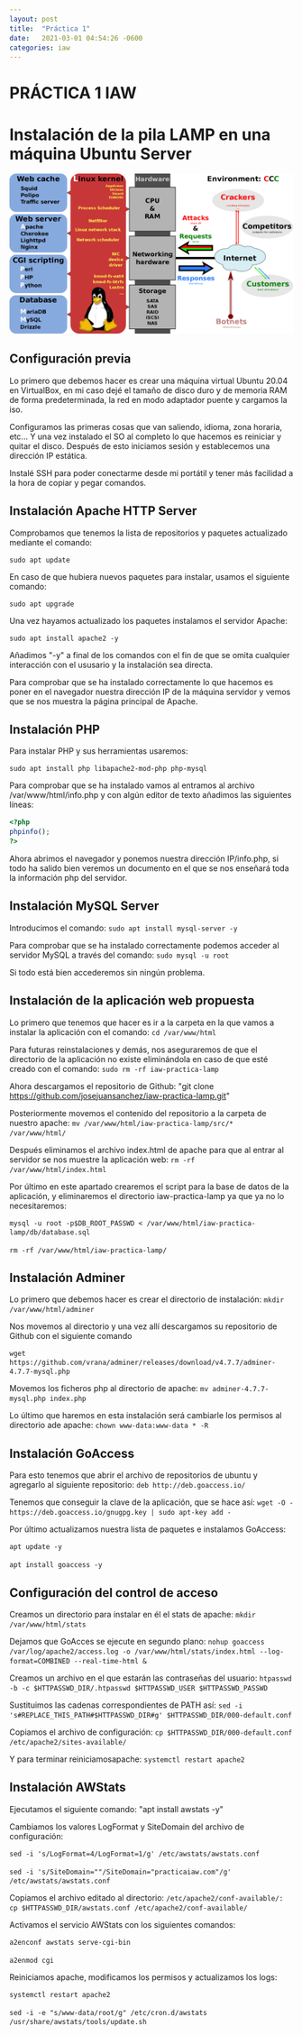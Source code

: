 ```yaml
---
layout: post
title:  "Práctica 1"
date:   2021-03-01 04:54:26 -0600
categories: iaw 
---
```

# PRÁCTICA 1 IAW

# Instalación de la pila LAMP en una máquina Ubuntu Server
![](https://raw.githubusercontent.com/joseean29/joseean29.github.io/master/images/lamp.png)

## Configuración previa
Lo primero que debemos hacer es crear una máquina virtual Ubuntu 20.04 en VirtualBox, en mi caso dejé el tamaño de disco duro y de memoria RAM de forma predeterminada, la red en modo adaptador puente y cargamos la iso.

Configuramos las primeras cosas que van saliendo, idioma, zona horaria, etc... Y una vez instalado el SO al completo lo que hacemos es reiniciar y quitar el disco. Después de esto iniciamos sesión y establecemos una dirección IP estática.

Instalé SSH para poder conectarme desde mi portátil y tener más facilidad a la hora de copiar y pegar comandos.


## Instalación Apache HTTP Server
Comprobamos que tenemos la lista de repositorios y paquetes actualizado mediante el comando: 
```
sudo apt update
```

En caso de que hubiera nuevos paquetes para instalar, usamos el siguiente comando: 
```
sudo apt upgrade
```

Una vez hayamos actualizado los paquetes instalamos el servidor Apache: 
```
sudo apt install apache2 -y
```

Añadimos "-y" a final de los comandos con el fin de que se omita cualquier interacción con el ususario y la instalación sea directa.

Para comprobar que se ha instalado correctamente lo que hacemos es poner en el navegador nuestra dirección IP de la máquina servidor y vemos que se nos muestra la página principal de Apache.


## Instalación PHP

Para instalar PHP y sus herramientas usaremos: 
```
sudo apt install php libapache2-mod-php php-mysql
```

Para comprobar que se ha instalado vamos al entramos al archivo /var/www/html/info.php y con algún editor de texto añadimos las siguientes líneas:

```php
<?php
phpinfo();
?>
```

Ahora abrimos el navegador y ponemos nuestra dirección IP/info.php, si todo ha salido bien veremos un documento en el que se nos enseñará toda la información php del servidor.


## Instalación MySQL Server

Introducimos el comando: `sudo apt install mysql-server -y`

Para comprobar que se ha instalado correctamente podemos acceder al servidor MySQL a través del comando: `sudo mysql -u root`

Si todo está bien accederemos sin ningún problema.


## Instalación de la aplicación web propuesta

Lo primero que tenemos que hacer es ir a la carpeta en la que vamos a instalar la aplicación con el comando: `cd /var/www/html`

Para futuras reinstalaciones y demás, nos aseguraremos de que el directorio de la aplicación no existe eliminándola en caso de que esté creado con el comando: `sudo rm -rf iaw-practica-lamp`

Ahora descargamos el repositorio de Github: "git clone https://github.com/josejuansanchez/iaw-practica-lamp.git"

Posteriormente movemos el contenido del repositorio a la carpeta de nuestro apache: `mv /var/www/html/iaw-practica-lamp/src/* /var/www/html/`

Después eliminamos el archivo index.html de apache para que al entrar al servidor se nos muestre la aplicación web: `rm -rf /var/www/html/index.html`

Por último en este apartado crearemos el script para la base de datos de la aplicación, y eliminaremos el directorio iaw-practica-lamp ya que ya no lo necesitaremos:
```
mysql -u root -p$DB_ROOT_PASSWD < /var/www/html/iaw-practica-lamp/db/database.sql

rm -rf /var/www/html/iaw-practica-lamp/
```

## Instalación Adminer

Lo primero que debemos hacer es crear el directorio de instalación: `mkdir /var/www/html/adminer`

Nos movemos al directorio y una vez allí descargamos su repositorio de Github con el siguiente comando
```
wget https://github.com/vrana/adminer/releases/download/v4.7.7/adminer-4.7.7-mysql.php
```

Movemos los ficheros php al directorio de apache: `mv adminer-4.7.7-mysql.php index.php`

Lo último que haremos en esta instalación será cambiarle los permisos al directorio ade apache: `chown www-data:www-data * -R`


## Instalación GoAccess

Para esto tenemos que abrir el archivo de repositorios de ubuntu y agregarlo al siguiente repositorio: `deb http://deb.goaccess.io/`

Tenemos que conseguir la clave de la aplicación, que se hace así: `wget -O - https://deb.goaccess.io/gnugpg.key | sudo apt-key add -`

Por último actualizamos nuestra lista de paquetes e instalamos GoAccess: 
```
apt update -y

apt install goaccess -y
```

## Configuración del control de acceso

Creamos un directorio para instalar en él el stats de apache: `mkdir /var/www/html/stats`

Dejamos que GoAcces se ejecute en segundo plano: `nohup goaccess /var/log/apache2/access.log -o /var/www/html/stats/index.html --log-format=COMBINED --real-time-html &`

Creamos un archivo en el que estarán las contraseñas del usuario: `htpasswd -b -c $HTTPASSWD_DIR/.htpasswd $HTTPASSWD_USER $HTTPASSWD_PASSWD`

Sustituimos las cadenas correspondientes de PATH así: `sed -i 's#REPLACE_THIS_PATH#$HTTPASSWD_DIR#g' $HTTPASSWD_DIR/000-default.conf`

Copiamos el archivo de configuración: `cp $HTTPASSWD_DIR/000-default.conf /etc/apache2/sites-available/`

Y para terminar reiniciamosapache: `systemctl restart apache2`


## Instalación  AWStats

Ejecutamos el siguiente comando: "apt install awstats -y"

Cambiamos los valores LogFormat y SiteDomain del archivo de configuración: 
```
sed -i 's/LogFormat=4/LogFormat=1/g' /etc/awstats/awstats.conf

sed -i 's/SiteDomain=""/SiteDomain="practicaiaw.com"/g' /etc/awstats/awstats.conf
```

Copiamos el archivo editado al directorio: `/etc/apache2/conf-available/: cp $HTTPASSWD_DIR/awstats.conf /etc/apache2/conf-available/`

Activamos el servicio AWStats con los siguientes comandos: 
```
a2enconf awstats serve-cgi-bin

a2enmod cgi
```

Reiniciamos apache, modificamos los permisos y actualizamos los logs: 
```
systemctl restart apache2

sed -i -e "s/www-data/root/g" /etc/cron.d/awstats /usr/share/awstats/tools/update.sh
```
